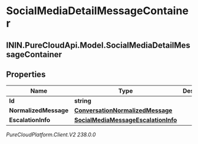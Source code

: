 # SocialMediaDetailMessageContainer

## ININ.PureCloudApi.Model.SocialMediaDetailMessageContainer

## Properties

|Name | Type | Description | Notes|
|------------ | ------------- | ------------- | -------------|
| **Id** | **string** |  | [optional] |
| **NormalizedMessage** | [**ConversationNormalizedMessage**](ConversationNormalizedMessage) |  | [optional] |
| **EscalationInfo** | [**SocialMediaMessageEscalationInfo**](SocialMediaMessageEscalationInfo) |  | [optional] |



_PureCloudPlatform.Client.V2 238.0.0_
